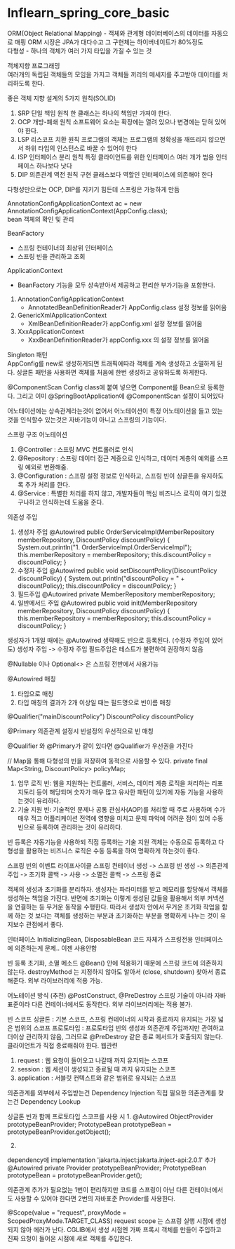 # Inflearn_spring_core_basic
ORM(Object Relational Mapping) - 객체와 관계형 데이터베이스의 데이터를 자동으로 매핑
ORM 시장은 JPA가 대다수고 그 구현체는 하이버네이트가 80%정도 <br>
다형성 - 하나의 객체가 여러 가지 타입을 가질 수 있는 것

객체지향 프로그래밍 <br>
여러개의 독립된 객체들의 모임을 가지고 객체들 끼리의 메세지를 주고받아 데이터를 처리하도록 한다.

좋은 객체 지향 설계의 5가지 원칙(SOLID)
1. SRP 단일 책임 원칙
  한 클래스는 하나의 책임만 가져야 한다.
2. OCP 개방-폐쇄 원칙
  소프트웨어 요소는 확장에는 열려 있으나 변경에는 닫혀 있어야 한다.
3. LSP 리스코프 치환 원칙
  프로그램의 객체는 프로그램의 정확성을 깨뜨리지 않으면서 하위 타입의 인스턴스로 바꿀 수 있어야 한다
4. ISP 인터페이스 분리 원칙
  특정 클라이언트를 위한 인터페이스 여러 개가 범용 인터페이스 하나보다 낫다
5. DIP 의존관계 역전 원칙
  구현 클래스보다 역할인 인터페이스에 의존해야 한다

다형성만으로는 OCP, DIP를 지키기 힘든데 스프링은 가능하게 만듬

AnnotationConfigApplicationContext ac = new AnnotationConfigApplicationContext(AppConfig.class); <br>
bean 객체의 확인 및 관리

BeanFactory
- 스프링 컨테이너의 최상위 인터페이스
- 스프링 빈을 관리하고 조회

ApplicationContext
- BeanFactory 기능을 모두 상속받아서 제공하고 편리한 부가기능을 포함한다.

1. AnnotationConfigApplicationContext
   - AnnotatedBeanDefinitionReader가 AppConfig.class 설정 정보를 읽어옴
2. GenericXmlApplicationContext
   - XmlBeanDefinitionReader가 appConfig.xml 설정 정보를 읽어옴
3. XxxApplicationContext
   - XxxBeanDefinitionReader가 appConfig.xxx 의 설정 정보를 읽어옴
  
Singleton 패턴 <br>
AppConfig를 new로 생성하게되면 트래픽에따라 객체를 계속 생성하고 소멸하게 된다.
싱글톤 패턴을 사용하면 객체를 처음에 한번 생성하고 공유하도록 하게한다.

@ComponentScan
Config class에 붙여 넣으면 Component를 Bean으로 등록한다.
그리고 이미 @SpringBootApplication에 @ComponentScan 설정이 되어있다

어노테이션에는 상속관계라는것이 없어서 어노테이션이 특정 어노테이션을 들고 있는 것을 인식할수 있는것은 자바기능이 아니고 스프링의 기능이다.
<br>

스프링 구조 어노테이션
1. @Controller : 스프링 MVC 컨트롤러로 인식
2. @Repository : 스프링 데이터 접근 계증으로 인식하고, 데이터 계층의 예외를 스프링 예외로 변환해줌.
3. @Configuration : 스프링 설정 정보로 인식하고, 스프링 빈이 싱글톤을 유지하도록 추가 처리를 한다.
4. @Service : 특별한 처리를 하지 않고, 개발자들이 핵심 비즈니스 로직이 여기 있겠구나하고 인식하는데 도움을 준다.

의존성 주입
1. 생성자 주입
@Autowired
public OrderServiceImpl(MemberRepository memberRepository, DiscountPolicy discountPolicy) {
System.out.println("1. OrderServiceImpl.OrderServiceImpl");
this.memberRepository = memberRepository;
this.discountPolicy = discountPolicy;
}
2. 수정자 주입
@Autowired
public void setDiscountPolicy(DiscountPolicy discountPolicy) {
    System.out.println("discountPolicy = " + discountPolicy);
    this.discountPolicy = discountPolicy;
}
3. 필드주입
@Autowired
private MemberRepository memberRepository;
4. 일반메서드 주입
@Autowired
public void init(MemberRepository memberRepository, DiscountPolicy discountPolicy) {
    this.memberRepository = memberRepository;
    this.discountPolicy = discountPolicy; 
}

생성자가 1개일 때에는 @Autowired 생략해도 빈으로 등록된다. (수정자 주입이 있어도)
생성자 주입 -> 수정자 주입
필드주입은 테스트가 불편하여 권장하지 않음

@Nullable 이나 Optional<> 은 스프링 전반에서 사용가능

@Autowired 매칭
1. 타입으로 매칭
2. 타입 매칭의 결과가 2개 이상일 때는 필드명으로 빈이름 매칭

@Qualifier("mainDiscountPolicy") DiscountPolicy discountPolicy

@Primary
의존관계 설정시 빈설정의 우선적으로 빈 매칭

@Qualifier 와 @Primary가 같이 있다면 @Qualifier가 우선권을 가진다

// Map을 통해 다형성의 빈을 저장하여 동적으로 사용할 수 있다.
private final Map<String, DiscountPolicy> policyMap;

1. 업무 로직 빈: 웹을 지원하는 컨트롤러, 서비스, 데이터 계층 로직을 처리하는 리포지토리 등이 해당되며 숫자가 매우 많고 유사한 패턴이 있기에 자동 기능을 사용하는것이 유리하다. 
2. 기술 지원 빈: 기술적인 문제나 공통 관심사(AOP)를 처리할 때 주로 사용하며 수가 매우 적고 어플리케이션 전역에 영향을 미치고 문제 파악에 어려운 점이 있어 수동 빈으로 등록하여 관리하는 것이 유리하다. 

빈 등록은 자동기능을 사용하되 직접 등록하는 기술 지원 객체는 수동으로 등록하고
다형성을 활용하는 비즈니스 로직은 수동 등록을 하여 명확하게 하는것이 좋다.

스프링 빈의 이벤트 라이프사이클
스프링 컨테이너 생성 -> 스프링 빈 생성 -> 의존관계 주입 -> 초기화 콜백 -> 사용 -> 소멸전 콜백 -> 스프링 종료

객체의 생성과 초기화를 분리하자.
생성자는 파라미터를 받고 메모리를 할당해서 객체를 생성하는 책임을 가진다.
반면에 초기화는 이렇게 생성된 값들을 활용해서 외부 커넥션을 연결하는 등 무거운 동작을 수행한다.
따라서 생성자 안에서 무거운 초기화 작업을 함께 하는 것 보다는 객체를 생성하는 부분과 초기화하는 부분을 명확하게 나누는 것이 유지보수 관점에서 좋다.

인터페이스 InitializingBean, DisposableBean
코드 자체가 스프링전용 인터페이스에 의존하는게 문제..
이젠 사용안함

빈 등록 초기화, 소멸 메소드
@Bean() 안에 적용하기 때문에 스프링 코드에 의존하지 않는다.
destroyMethod 는 지정하지 않아도 알아서 (close, shutdown) 찾아서 종료해준다.
외부 라이브러리에 적용 가능.

어노테이션 방식 (추천)
@PostConstruct, @PreDestroy
스프링 기술이 아니라 자바 표준이라 다른 컨테이너에서도 동작한다.
외부 라이브러리에는 적용 불가.

빈 스코프
싱글톤 : 기본 스코프, 스프링 컨테이너의 시작과 종료까지 유지되는 가장 넓은 범위의 스코프
프로토타입 : 프로토타입 빈의 생성과 의존관계 주입까지만 관여하고 더이상 관리하지 않음, 그러므로 @PreDestroy 같은 종료 메서드가 호출되지 않는다. 클라이언트가 직접 종료해줘야 한다. 
웹관련
1. request : 웹 요청이 들어오고 나갈때 까지 유지되는 스코프
2. session : 웹 세션이 생성되고 종료될 때 까지 유지되는 스코프
3. application : 서블릿 컨텍스트와 같은 범위로 유지되는 스코프

의존관계를 외부에서 주입받는건 Dependency Injection
직접 필요한 의존관계를 찾는건 Dependency Lookup

싱글톤 빈과 함께 프로토타입 스코프를 사용 시
1.
@Autowired
ObjectProvider<PrototypeBean> prototypeBeanProvider;
PrototypeBean prototypeBean = prototypeBeanProvider.getObject(); 

2.
dependency에 implementation 'jakarta.inject:jakarta.inject-api:2.0.1' 추가
@Autowired
private Provider<PrototypeBean> prototypeBeanProvider;
PrototypeBean prototypeBean = prototypeBeanProvider.get();

의존관계 추가가 필요없는 1번이 편리하지만 코드를 스프링이 아닌 다른 컨테이너에서도 사용할 수 있어야 한다면
2번의 자바표준 Provider를 사용한다.

@Scope(value = "request", proxyMode = ScopedProxyMode.TARGET_CLASS)
request scope 는 스프링 실행 시점에 생성되지 않아 에러가 난다.
CGLIB에서 생성 시점엔 가짜 프록시 객체를 만들어 주입하고 진짜 요청이 들어온 시점에 새로 객체를 주입한다.